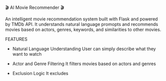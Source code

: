 🎬 AI Movie Recommender 🎬

An intelligent movie recommendation system built with Flask and powered by TMDb API. It understands natural language promopts and recommends movies based on actors, genres, keywords, and similarities to other movies.

FEATURES

- Natural Language Understanding
User can simply describe what they want to watch

- Actor and Genre Filtering
It filters movies based on actors and genres

- Exclusion Logic
It excludes 